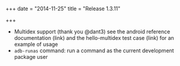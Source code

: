 +++
date = "2014-11-25"
title = "Release 1.3.11"

+++


* Multidex support (thank you @dant3) see the android reference documentation (link) and the hello-multidex test case (link) for an example of usage
* `adb-runas` command: run a command as the current development package user
